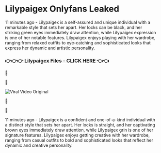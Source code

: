# Lilypaigex Onlyfans Leaked

<p>11 minutes ago - Lilypaigex is a self-assured and unique individual with a remarkable style that sets her apart. Her locks can be black, and her striking green eyes immediately draw attention, while Lilypaigex expression is one of her notable features. Lilypaigex enjoys playing with her wardrobe, ranging from relaxed outfits to eye-catching and sophisticated looks that express her dynamic and artistic personality.</p><p>
<h3><a href="https://fansleaks.com-getfree.pro/lilypaigex" rel="nofollow">👉👉👉 Lilypaigex Files - CLICK HERE 👈👈</a></h3>
<p>🔻</p>
<p>🔻</p> <p>
<a href="https://fansleaks.com-getfree.pro/lilypaigex" rel="nofollow"><img src="https://i.imgur.com/0ZbtXZ5.gif" alt="Viral Video Original" style="max-width: 100%; display: inline-block;" data-target="animated-image.originalImage"></a>
<p>🔻</p>
<p>🔻</p> <p>11 minutes ago - Lilypaigex is a confident and one-of-a-kind individual with a distinct style that sets her apart. Her locks is straight, and her captivating brown eyes immediately draw attention, while Lilypaigex grin is one of her signature features. Lilypaigex enjoys getting creative with her wardrobe, ranging from casual outfits to bold and sophisticated looks that reflect her dynamic and creative personality.</p>